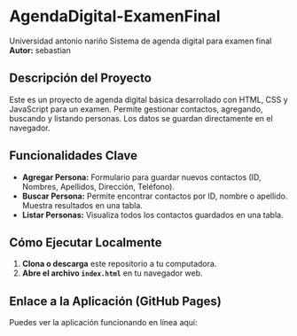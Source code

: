 # AgendaDigital-ExamenFinal
Universidad antonio nariño
Sistema de agenda digital para examen final
**Autor:** sebastian


## Descripción del Proyecto

Este es un proyecto de agenda digital básica desarrollado con HTML, CSS y JavaScript para un examen. Permite gestionar contactos, agregando, buscando y listando personas. Los datos se guardan directamente en el navegador.

## Funcionalidades Clave

* **Agregar Persona:** Formulario para guardar nuevos contactos (ID, Nombres, Apellidos, Dirección, Teléfono).
* **Buscar Persona:** Permite encontrar contactos por ID, nombre o apellido. Muestra resultados en una tabla.
* **Listar Personas:** Visualiza todos los contactos guardados en una tabla.

## Cómo Ejecutar Localmente

1.  **Clona o descarga** este repositorio a tu computadora.
2.  **Abre el archivo `index.html`** en tu navegador web.

## Enlace a la Aplicación (GitHub Pages)

Puedes ver la aplicación funcionando en línea aquí:

